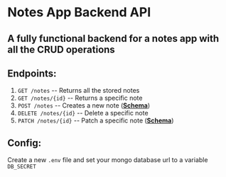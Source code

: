 # Notes App Backend API

## A fully functional backend for a notes app with all the CRUD operations

## Endpoints:
 1. `GET /notes` -- Returns all the stored notes
 2. `GET /notes/{id}` -- Returns a specific note
 3. `POST /notes` -- Creates a new note (**[Schema](https://github.com/SohamGhugare/Notes-App-Backend-API/blob/main/models/Note.js)**)
 4. `DELETE /notes/{id}` -- Delete a specific note
 5. `PATCH /notes/{id}` -- Patch a specific note (**[Schema](https://github.com/SohamGhugare/Notes-App-Backend-API/blob/main/models/Note.js)**)

## Config:
 Create a new `.env` file and set your mongo database url to a variable `DB_SECRET`

